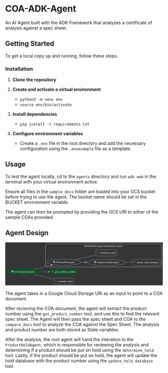 # COA-ADK-Agent

An AI Agent built with the ADK Framework that analyzes a certificate of analysis against a spec sheet. 

## Getting Started

To get a local copy up and running, follow these steps.


### Installation

1.  **Clone the repository**

2.  **Create and activate a virtual environment**
    * `python3 -m venv env`
    * `source env/bin/activate`

3.  **Install dependencies**

     * `pip install -r requirements.txt`

4.  **Configure environment variables**

    * Create a `.env` file in the root directory and add the necessary configuration using the `.envexample` file as a template.

## Usage
To test the agent locally, cd to the `agents` directory and run `adk web` in the terminal with your virtual environment active.

Ensure all files in the `sample_docs` folder are loaded into your GCS bucket before trying to use the agent. The bucket name should be set in the BUCKET environment variable. 

The agent can then be prompted by providing the GCS URI to either of the sample COAs provided. 

## Agent Design
![Agent Workflow](sample_docs/workflow.png "Agent Workflow")

The agent takes in a Google Cloud Storage URI as an input to point to a COA document.

After recieving the COA document, the agent will extract the product number using the `get_product_number` tool, and use this to find the relevant spec sheet. The Agent will then pass the spec sheet and COA to the `compare_docs` tool to analyze the COA against the Spec Sheet. The analysis and product number are both stored as State variables.

After the analysis, the root agent will hand the interation to the `ProductHoldAgent`, which is responsible for reviewing the analysis and determining if a product should be put on hold using the `determine_hold` tool. Lastly, if the product should be put on hold, the agent will update the hold database with the product number using the `update_hold_database` tool.



